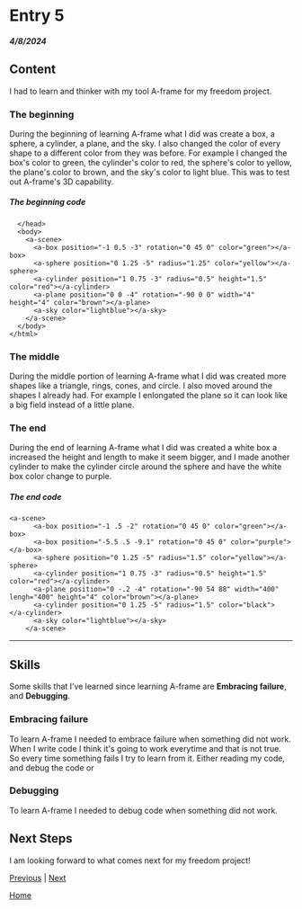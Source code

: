# Entry 5
##### 4/8/2024

## Content
I had to learn and thinker with my tool A-frame for my freedom project.

### The beginning
During the beginning of learning A-frame what I did was create a box, a sphere, a cylinder, a plane, and the sky. I also changed the color of every shape to a different color from they was before. For example I changed the box's color to green, the cylinder's color to red, the sphere's color to yellow, the plane's color to brown, and the sky's color to light blue. This was to test out A-frame's 3D capability.

##### The beginning code 
```
  </head>
  <body>
    <a-scene>
      <a-box position="-1 0.5 -3" rotation="0 45 0" color="green"></a-box>
      <a-sphere position="0 1.25 -5" radius="1.25" color="yellow"></a-sphere>
      <a-cylinder position="1 0.75 -3" radius="0.5" height="1.5" color="red"></a-cylinder>
      <a-plane position="0 0 -4" rotation="-90 0 0" width="4" height="4" color="brown"></a-plane>
      <a-sky color="lightblue"></a-sky>
    </a-scene>
  </body>
</html>
```

### The middle
During the middle portion of learning A-frame what I did was created more shapes like a triangle, rings, cones, and circle. I also moved around the shapes I already had. For example I enlongated the plane so it can look like a big field instead of a little plane.

### The end
During the end of learning A-frame what I did was created a white box a increased the height and length to make it seem bigger, and I made another  cylinder to make the cylinder circle around the sphere and have the white box color change to purple.

##### The end code

```
<a-scene>
      <a-box position="-1 .5 -2" rotation="0 45 0" color="green"></a-box>
      <a-box position="-5.5 .5 -9.1" rotation="0 45 0" color="purple"></a-box>
      <a-sphere position="0 1.25 -5" radius="1.5" color="yellow"></a-sphere>
      <a-cylinder position="1 0.75 -3" radius="0.5" height="1.5" color="red"></a-cylinder>
      <a-plane position="0 -.2 -4" rotation="-90 54 88" width="400" lengh="400" height="4" color="brown"></a-plane>
      <a-cylinder position="0 1.25 -5" radius="1.5" color="black"> </a-cylinder>
      <a-sky color="lightblue"></a-sky>
    </a-scene>
```

---

## Skills
Some skills that I’ve learned since learning A-frame are **Embracing failure**, and **Debugging**.

### Embracing failure
To learn A-frame I needed to embrace failure when something did not work. When I write code I think it's going to work everytime and that is not true. So every time something fails I try to learn from it. Either reading my code, and debug the code or 

### Debugging
To learn A-frame I needed to debug code when something did not work.

## Next Steps
I am looking forward to what comes next for my freedom project!

[Previous](entry04.md) | [Next](entry06.md)

[Home](../README.md)
